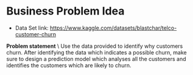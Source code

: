 # Business Problem Idea
- Data Set link: https://www.kaggle.com/datasets/blastchar/telco-customer-churn

**Problem statement** \\
Use the data provided to identify why customers churn. After identifying the data which indicates a possible churn, make sure to design a prediction model which analyses all the customers and identifies the customers which are likely to churn.
